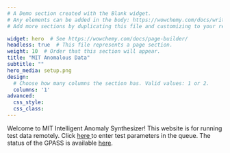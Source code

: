 ```yaml
---
# A Demo section created with the Blank widget.
# Any elements can be added in the body: https://wowchemy.com/docs/writing-markdown-latex/
# Add more sections by duplicating this file and customizing to your requirements.

widget: hero  # See https://wowchemy.com/docs/page-builder/
headless: true  # This file represents a page section.
weight: 10  # Order that this section will appear.
title: "MIT Anomalous Data"
subtitle: ""
hero_media: setup.png
design:
  # Choose how many columns the section has. Valid values: 1 or 2.
  columns: '1'
advanced:
  css_style:
  css_class:
---
```


Welcome to MIT Intelligent Anomaly Synthesizer! 
This website is for running test data remotely. Click <A HREF="content/test">here </A> to enter test parameters in the queue. The status of the GPASS is available <a href="https://thingspeak.com/channels/1289599">here</a>.

